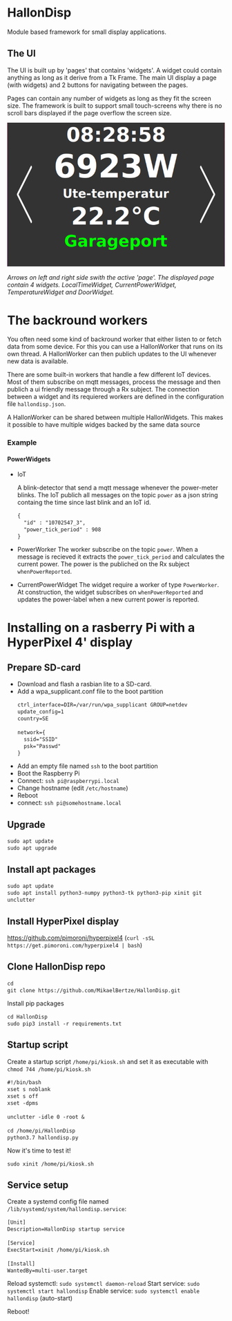 # HallonDisp
Module based framework for small display applications.

## The UI
The UI is built up by 'pages' that contains 'widgets'. A widget could contain anything as long as it derive from a Tk Frame.
The main UI display a page (with widgets) and 2 buttons for navigating between the pages.

Pages can contain any number of widgets as long as they fit the screen size. The framework is built to support small touch-screens why there is no scroll bars displayed if the page overflow the screen size.

![HallonDisp screenshot](/images/HallonWidget.png?raw=true)

*Arrows on left and right side swith the active 'page'. The displayed page contain 4 widgets. LocalTimeWidget, CurrentPowerWidget, TemperatureWidget and DoorWidget.*

# The backround workers
You often need some kind of backround worker that either listen to or fetch data from some device. For this you can use a HallonWorker that runs on its own thread. A HallonWorker can then publich updates to the UI whenever new data is available.

There are some built-in workers that handle a few different IoT devices. Most of them subscribe on mqtt messages, process the message and then publich a ui friendly message through a Rx subject. The connection between a widget and its requiered workers are defined in the configuration file `hallondisp.json`.

A HallonWorker can be shared between multiple HallonWidgets. This makes it possible to have multiple widges backed by the same data source 

### Example
#### PowerWidgets
- IoT

  A blink-detector that send a mqtt message whenever the power-meter blinks. The IoT publich all messages on the topic `power` as a json string containg the time since last blink and an IoT id.
  
  
  ```
  { 
    "id" : "10702547_3",
    "power_tick_period" : 908
  }
  ```
- PowerWorker
  The worker subscribe on the topic `power`. When a message is recieved it extracts the `power_tick_period` and calculates the current power. The power is the publiched on the Rx subject `whenPowerReported`.
- CurrentPowerWidget
  The widget require a worker of type `PowerWorker`. At construction, the widget subscribes on `whenPowerReported` and updates the power-label when a new current power is reported.


# Installing on a rasberry Pi with a HyperPixel 4' display
## Prepare SD-card
- Download and flash a rasbian lite to a SD-card.
- Add a wpa_supplicant.conf file to the boot partition
  ```
  ctrl_interface=DIR=/var/run/wpa_supplicant GROUP=netdev
  update_config=1
  country=SE
  
  network={
    ssid="SSID"
    psk="Passwd"
  }
  ```
- Add an empty file named `ssh` to the boot partition
- Boot the Raspberry Pi
- Connect: `ssh pi@raspberrypi.local`
- Change hostname (edit `/etc/hostname`)
- Reboot
- connect: `ssh pi@somehostname.local`

## Upgrade
```
sudo apt update
sudo apt upgrade
```

## Install apt packages
```
sudo apt update
sudo apt install python3-numpy python3-tk python3-pip xinit git unclutter
```

## Install HyperPixel display
https://github.com/pimoroni/hyperpixel4
(`curl -sSL https://get.pimoroni.com/hyperpixel4 | bash`)

## Clone HallonDisp repo
```
cd
git clone https://github.com/MikaelBertze/HallonDisp.git
```
Install pip packages
```
cd HallonDisp
sudo pip3 install -r requirements.txt
```

## Startup script
Create a startup script `/home/pi/kiosk.sh` and set it as executable with `chmod 744 /home/pi/kiosk.sh`

```
#!/bin/bash
xset s noblank
xset s off
xset -dpms

unclutter -idle 0 -root &

cd /home/pi/HallonDisp
python3.7 hallondisp.py
```

Now it's time to test it!
```
sudo xinit /home/pi/kiosk.sh
```

## Service setup
Create a systemd config file named `/lib/systemd/system/hallondisp.service`:
```
[Unit]
Description=HallonDisp startup service

[Service]
ExecStart=xinit /home/pi/kiosk.sh

[Install]
WantedBy=multi-user.target
```
Reload systemctl: `sudo systemctl daemon-reload`
Start service: `sudo systemctl start hallondisp`
Enable service: `sudo systemctl enable hallondisp` (auto-start)

Reboot!


